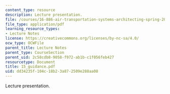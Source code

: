 ```yaml
---
content_type: resource
description: Lecture presentation.
file: /courses/16-886-air-transportation-systems-architecting-spring-2004/dd34235f104c18b23a872509e288aa08_15_guidance.pdf
file_type: application/pdf
learning_resource_types:
- Lecture Notes
license: https://creativecommons.org/licenses/by-nc-sa/4.0/
ocw_type: OCWFile
parent_title: Lecture Notes
parent_type: CourseSection
parent_uid: 2c58cdb8-9058-f972-ab1b-c1f056feb427
resourcetype: Document
title: 15_guidance.pdf
uid: dd34235f-104c-18b2-3a87-2509e288aa08
---
```

Lecture presentation.